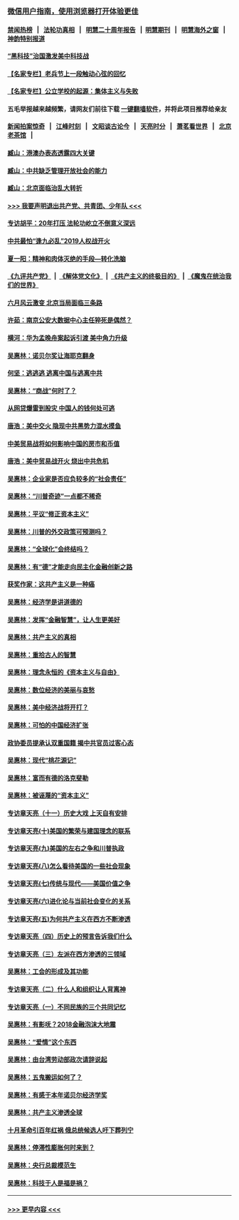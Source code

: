 ### [微信用户指南，使用浏览器打开体验更佳](https://github.com/gfw-breaker/banned-news1/blob/master/indexes/wechat-guide.md?t=0)
#### [禁闻热榜](热点新闻.md?t=0)  &nbsp;&nbsp;|&nbsp;&nbsp; [法轮功真相](https://github.com/gfw-breaker/truth/blob/master/README.md?t=0) &nbsp;&nbsp;|&nbsp;&nbsp; [明慧二十周年报告](https://github.com/gfw-breaker/mh-reports/blob/master/README.md?t=0) &nbsp;&nbsp;|&nbsp;&nbsp;[明慧期刊](https://github.com/gfw-breaker/mh-qikan) &nbsp;&nbsp;|&nbsp;&nbsp; [明慧海外之窗](https://github.com/gfw-breaker/mh-news/blob/master/README.md?t=0) &nbsp;&nbsp;|&nbsp;&nbsp; [神韵特别报道](https://github.com/gfw-breaker/mh-news/blob/master/shenyun.md?t=0)
#### [“黑科技”治国激发美中科技战](../pages/nsc423/n11638056.md?t=02052144) 
#### [【名家专栏】老兵节上一段触动心弦的回忆](../pages/nsc423/n11646016.md?t=02052144) 
#### [【名家专栏】公立学校的起源：集体主义与失败](../pages/nsc423/n11601833.md?t=02052144) 
#### 五毛举报越来越频繁，请网友们前往下载 [一键翻墙软件](https://github.com/gfw-breaker/ssr-accounts)，并将此项目推荐给亲友
#### [新闻拍案惊奇](https://github.com/gfw-breaker/banned-news1/blob/master/pages/link4.md) &nbsp;&nbsp;|&nbsp;&nbsp; [江峰时刻](https://github.com/gfw-breaker/banned-news1/blob/master/pages/link4.md) &nbsp;&nbsp;|&nbsp;&nbsp; [文昭谈古论今](https://github.com/gfw-breaker/banned-news1/blob/master/pages/link4.md) &nbsp;&nbsp;|&nbsp;&nbsp; [天亮时分](https://github.com/gfw-breaker/banned-news1/blob/master/pages/link4.md) &nbsp;&nbsp;|&nbsp;&nbsp; [萧茗看世界](https://github.com/gfw-breaker/banned-news1/blob/master/pages/link4.md) &nbsp;&nbsp;|&nbsp;&nbsp; [北京老茶馆](https://github.com/gfw-breaker/banned-news1/blob/master/pages/link4.md) &nbsp;&nbsp;|&nbsp;&nbsp; 
#### [臧山：港澳办表态透露四大关键](../pages/nsc423/n11421628.md?t=02052144) 
#### [臧山：中共缺乏管理开放社会的能力](../pages/nsc423/n11407457.md?t=02052144) 
#### [臧山：北京面临治乱大转折](../pages/nsc423/n11406895.md?t=02052144) 
#### [>>> 我要声明退出共产党、共青团、少年队 <<<](https://github.com/begood0513/goodnews/blob/master/quit/letter.md) 
#### [专访胡平：20年打压 法轮功屹立不倒意义深远](../pages/nsc423/n11398800.md?t=02052144) 
#### [中共最怕“逢九必乱”2019人权战开火](../pages/nsc423/n11385248.md?t=02052144) 
#### [夏一阳：精神和肉体灭绝的手段—转化洗脑](../pages/nsc423/n11368250.md?t=02052144) 
#### [《九评共产党》](https://github.com/begood0513/9ping.md/blob/master/README.md) &nbsp;|&nbsp; [《解体党文化》](../../../../jtdwh.md/blob/master/README.md)  &nbsp;|&nbsp; [《共产主义的终极目的》](../../../../gczydzjmd.md/blob/master/README.md) &nbsp;|&nbsp; [《魔鬼在统治我们的世界》](../../../../mgztzwmdsj.md/blob/master/README.md) 
#### [六月风云激变 北京当局面临三条路](../pages/nsc423/n11313668.md?t=02052144) 
#### [许茹：南京公安大数据中心主任猝死是偶然？](../pages/nsc423/n11064744.md?t=02052144) 
#### [横河：华为孟晚舟案起诉引渡 美中角力升级](../pages/nsc423/n11027230.md?t=02052144) 
#### [吴惠林：诺贝尔奖让海耶克翻身](../pages/nsc423/n10890049.md?t=02052144) 
#### [何坚：逃逃逃 逃离中国与逃离中共](../pages/nsc423/n10592891.md?t=02052144) 
#### [吴惠林：“商战”何时了？](../pages/nsc423/n10573558.md?t=02052144) 
#### [从网贷爆雷到股灾 中国人的钱何处可逃](../pages/nsc423/n10572800.md?t=02052144) 
#### [唐浩：美中交火 隐现中共黑势力混水摸鱼](../pages/nsc423/n10544040.md?t=02052144) 
#### [中美贸易战将如何影响中国的房市和币值](../pages/nsc423/n10543697.md?t=02052144) 
#### [唐浩：美中贸易战开火 烧出中共危机](../pages/nsc423/n10540126.md?t=02052144) 
#### [吴惠林：企业家是否应负较多的“社会责任”](../pages/nsc423/n10535022.md?t=02052144) 
#### [吴惠林：“川普奇迹”一点都不稀奇](../pages/nsc423/n10512808.md?t=02052144) 
#### [吴惠林：平议“修正资本主义”](../pages/nsc423/n10495724.md?t=02052144) 
#### [吴惠林：川普的外交政策可预测吗？](../pages/nsc423/n10462387.md?t=02052144) 
#### [吴惠林：“全球化”会终结吗？](../pages/nsc423/n10452838.md?t=02052144) 
#### [吴惠林：有“德”才能走向民主化金融创新之路](../pages/nsc423/n10432292.md?t=02052144) 
#### [获奖作家：这共产主义是一种癌](../pages/nsc423/n10431541.md?t=02052144) 
#### [吴惠林：经济学是讲道德的](../pages/nsc423/n10398014.md?t=02052144) 
#### [吴惠林：发挥“金融智慧”，让人生更美好](../pages/nsc423/n10375019.md?t=02052144) 
#### [吴惠林：共产主义的真相](../pages/nsc423/n10351394.md?t=02052144) 
#### [吴惠林：重拾古人的智慧](../pages/nsc423/n10337691.md?t=02052144) 
#### [吴惠林：理念永恒的《资本主义与自由》](../pages/nsc423/n10316274.md?t=02052144) 
#### [吴惠林：数位经济的美丽与哀愁](../pages/nsc423/n10292946.md?t=02052144) 
#### [吴惠林：美中经济战将开打？](../pages/nsc423/n10258825.md?t=02052144) 
#### [吴惠林：可怕的中国经济扩张](../pages/nsc423/n10219147.md?t=02052144) 
#### [政协委员提承认双重国籍 揭中共官员过客心态](../pages/nsc423/n10208809.md?t=02052144) 
#### [吴惠林：现代“桃花源记”](../pages/nsc423/n10185234.md?t=02052144) 
#### [吴惠林：富而有德的洛克斐勒](../pages/nsc423/n10142264.md?t=02052144) 
#### [吴惠林：被诬蔑的“资本主义”](../pages/nsc423/n10124816.md?t=02052144) 
#### [专访章天亮（十一）历史大戏 上天自有安排](../pages/nsc423/n10094905.md?t=02052144) 
#### [专访章天亮(十)美国的繁荣与建国理念的联系](../pages/nsc423/n10094899.md?t=02052144) 
#### [专访章天亮(九)美国的左右之争和川普执政](../pages/nsc423/n10094889.md?t=02052144) 
#### [专访章天亮(八)怎么看待美国的一些社会现象](../pages/nsc423/n10094857.md?t=02052144) 
#### [专访章天亮(七)传统与现代——美国价值之争](../pages/nsc423/n10093140.md?t=02052144) 
#### [专访章天亮(六)进化论与当前社会变化的关系](../pages/nsc423/n10092036.md?t=02052144) 
#### [专访章天亮(五)为何共产主义在西方不断渗透](../pages/nsc423/n10083620.md?t=02052144) 
#### [专访章天亮（四）历史上的预言告诉我们什么](../pages/nsc423/n10083606.md?t=02052144) 
#### [专访章天亮（三）左派在西方渗透的三领域](../pages/nsc423/n10081115.md?t=02052144) 
#### [吴惠林：工会的形成及其功能](../pages/nsc423/n10080633.md?t=02052144) 
#### [专访章天亮（二）什么人和组织让人背离神](../pages/nsc423/n10076637.md?t=02052144) 
#### [专访章天亮（一）不同民族的三个共同记忆](../pages/nsc423/n10074188.md?t=02052144) 
#### [吴惠林：有影呒？2018金融泡沫大地震](../pages/nsc423/n10040534.md?t=02052144) 
#### [吴惠林：“爱情”这个东西](../pages/nsc423/n10019423.md?t=02052144) 
#### [吴惠林：由台湾劳动部政次请辞说起](../pages/nsc423/n9979679.md?t=02052144) 
#### [吴惠林：五鬼搬运如何了？](../pages/nsc423/n9925338.md?t=02052144) 
#### [吴惠林：有感于本年诺贝尔经济学奖](../pages/nsc423/n9871883.md?t=02052144) 
#### [吴惠林：共产主义渗透全球](../pages/nsc423/n9812748.md?t=02052144) 
#### [十月革命引百年红祸 俄总统候选人吁下葬列宁](../pages/nsc423/n9810182.md?t=02052144) 
#### [吴惠林：停滞性膨胀何时来到？](../pages/nsc423/n9764136.md?t=02052144) 
#### [吴惠林：央行总裁模范生](../pages/nsc423/n9728134.md?t=02052144) 
#### [吴惠林：科技于人是福是祸？](../pages/nsc423/n9672982.md?t=02052144) 

----
#### [ >>> 更早内容 <<< ](../indexes/nsc423-earlier.md)
